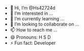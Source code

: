 - 👋 Hi, I’m @Hs42724d
- 👀 I’m interested in ...
- 🌱 I’m currently learning ...
- 💞️ I’m looking to collaborate on ...
- 📫 How to reach me ...
- 😄 Pronouns: H S D
- ⚡ Fun fact: Developer

<!---
Hs42724d/Hs42724d is a ✨ special ✨ repository because its `README.md` (this file) appears on your GitHub profile.
You can click the Preview link to take a look at your changes.
--->
